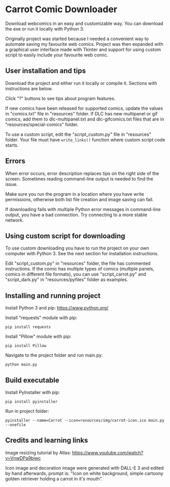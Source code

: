 # Carrot Comic Downloader

Download webcomics in an easy and customizable way. You can download the exe or run it locally with Python 3.

Originally project was started because I needed a convenient way to automate saving my favourite web comics. Project was then expanded with a graphical user interface made with Tkinter and support for using custom script to easily include your favourite web comic.

## User installation and tips

Download the project and either run it locally or compile it. Sections with instructions are below.

Click "?" buttons to see tips about program features.

If new comics have been released for supported comics, update the values in "comics.txt" file in "resources" folder. If DLC has new multipanel or gif comics, add them to dlc-multipanel.txt and dlc-gifcomics.txt files that are in "resources/special-comics" folder.

To use a custom script, edit the "script_custom.py" file in "resources" folder. Your file must have `write_links()` function where custom script code starts.

## Errors

When error occurs, error description replaces tips on the right side of the screen. Sometimes reading command-line output is needed to find the issue.

Make sure you run the program in a location where you have write permissions, otherwise both list file creation and image saving can fail.

If downloading fails with multiple Python error messages in command-line output, you have a bad connection. Try connecting to a more stable network.

## Using custom script for downloading

To use custom downloading you have to run the project on your own computer with Python 3. See the next section for installation instructions.

Edit "script_custom.py" in "resources" folder, the file has commented instructions. If the comic has multiple types of comics (multiple panels, comics in different file formats), you can use "script_carrot.py" and "script_dark.py" in "resources/pyfiles" folder as examples.

## Installing and running project

Install Python 3 and pip: https://www.python.org/

Install "requests" module with pip:

```
pip install requests
```

Install "Pillow" module with pip:

```
pip install Pillow
```

Navigate to the project folder and run main.py:

```
python main.py
```

## Build executable

Install PyInstaller with pip:

```
pip install pyinstaller
```

Run in project folder:

```
pyinstaller --name=Carrot --icon=resources/img/carrot-icon.ico main.py --onefile
```

## Credits and learning links

Image resizing tutorial by Atlas: https://www.youtube.com/watch?v=VnwDPa9biwc

Icon image and decoration image were generated with DALL-E 3 and edited by hand afterwards, prompt is: "Icon on white background, simple cartoony golden retriever holding a carrot in it's mouth".
